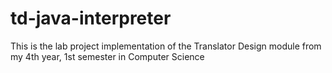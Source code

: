 td-java-interpreter
===================

This is the lab project implementation of the Translator Design module from my 4th year, 1st semester in Computer Science

